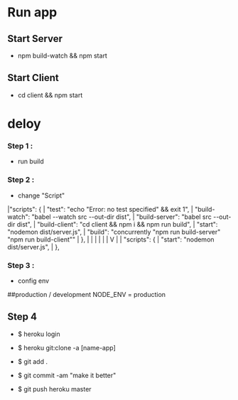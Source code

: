# Run app
## Start Server

- npm build-watch && npm start

## Start Client

- cd client && npm start


# deloy 

### Step 1 : 
- run build 

### Step 2 : 
- change "Script" 

|"scripts": {
|    "test": "echo \"Error: no test specified\" && exit 1",
|    "build-watch": "babel --watch src --out-dir dist",
|    "build-server": "babel src --out-dir dist",
|    "build-client": "cd client && npm i && npm run build",
|    "start": "nodemon dist/server.js",
|    "build": "concurrently \"npm run build-server\" \"npm run build-client\""
|  },
|
|     |
|     |
|     V
|
|  "scripts": {
|    "start": "nodemon dist/server.js",
|  },



### Step 3 : 
- config env

##production / development
NODE_ENV = production


## Step 4

- $ heroku login


- $ heroku git:clone -a [name-app]


- $ git add .
- $ git commit -am "make it better"
- $ git push heroku master
